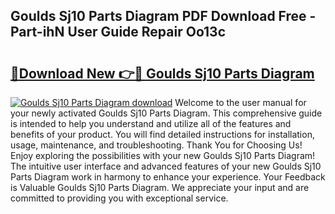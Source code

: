 ## Goulds Sj10 Parts Diagram PDF Download Free - Part-ihN User Guide Repair Oo13c

# <h2><a href="http://dfnb6b.blite.top/?on=Goulds+Sj10+Parts+Diagram">🔗Download New 👉🔴 Goulds Sj10 Parts Diagram</a></h2>

[![Goulds Sj10 Parts Diagram download](https://i.imgur.com/lujVjoI.png)](http://dfnb6b.blite.top/?on=Goulds+Sj10+Parts+Diagram)
Welcome to the user manual for your newly activated Goulds Sj10 Parts Diagram. This comprehensive guide is intended to help you understand and utilize all of the features and benefits of your product. You will find detailed instructions for installation, usage, maintenance, and troubleshooting. Thank You for Choosing Us! Enjoy exploring the possibilities with your new Goulds Sj10 Parts Diagram! The intuitive user interface and advanced features of your new Goulds Sj10 Parts Diagram work in harmony to enhance your experience. Your Feedback is Valuable Goulds Sj10 Parts Diagram. We appreciate your input and are committed to providing you with exceptional service.
